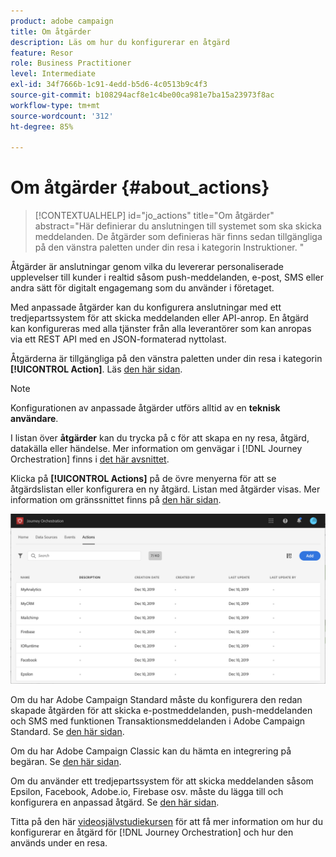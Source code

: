 ```yaml
---
product: adobe campaign
title: Om åtgärder
description: Läs om hur du konfigurerar en åtgärd
feature: Resor
role: Business Practitioner
level: Intermediate
exl-id: 34f7666b-1c91-4edd-b5d6-4c0513b9c4f3
source-git-commit: b108294acf8e1c4be00ca981e7ba15a23973f8ac
workflow-type: tm+mt
source-wordcount: '312'
ht-degree: 85%

---
```


# Om åtgärder {#about_actions}

>[!CONTEXTUALHELP]
>id="jo_actions"
>title="Om åtgärder"
>abstract="Här definierar du anslutningen till systemet som ska skicka meddelanden. De åtgärder som definieras här finns sedan tillgängliga på den vänstra paletten under din resa i kategorin Instruktioner. "

Åtgärder är anslutningar genom vilka du levererar personaliserade upplevelser till kunder i realtid såsom push-meddelanden, e-post, SMS eller andra sätt för digitalt engagemang som du använder i företaget.

Med anpassade åtgärder kan du konfigurera anslutningar med ett tredjepartssystem för att skicka meddelanden eller API-anrop. En åtgärd kan konfigureras med alla tjänster från alla leverantörer som kan anropas via ett REST API med en JSON-formaterad nyttolast.

Åtgärderna är tillgängliga på den vänstra paletten under din resa i kategorin **[!UICONTROL Action]**. Läs [den här sidan](../building-journeys/about-action-activities.md).

>[!NOTE]
>
>Konfigurationen av anpassade åtgärder utförs alltid av en **teknisk användare**.

I listan över **åtgärder** kan du trycka på c för att skapa en ny resa, åtgärd, datakälla eller händelse. Mer information om genvägar i [!DNL Journey Orchestration] finns i [det här avsnittet](../about/user-interface.md#section_ksq_zr1_ffb).

Klicka på **[!UICONTROL Actions]** på de övre menyerna för att se åtgärdslistan eller konfigurera en ny åtgärd. Listan med åtgärder visas. Mer information om gränssnittet finns på [den här sidan](../about/user-interface.md).

![](../assets/custom1.png)

Om du har Adobe Campaign Standard måste du konfigurera den redan skapade åtgärden för att skicka e-postmeddelanden, push-meddelanden och SMS med funktionen Transaktionsmeddelanden i Adobe Campaign Standard. Se [den här sidan](../action/working-with-adobe-campaign.md).

Om du har Adobe Campaign Classic kan du hämta en integrering på begäran. Se [den här sidan](../action/acc-action.md).

Om du använder ett tredjepartssystem för att skicka meddelanden såsom Epsilon, Facebook, Adobe.io, Firebase osv. måste du lägga till och konfigurera en anpassad åtgärd. Se [den här sidan](../action/about-custom-action-configuration.md).

Titta på den här [videosjälvstudiekursen](https://docs.adobe.com/content/help/sv-SE/journey-orchestration-learn/tutorials/configure-actions.html) för att få mer information om hur du konfigurerar en åtgärd för [!DNL Journey Orchestration] och hur den används under en resa.
